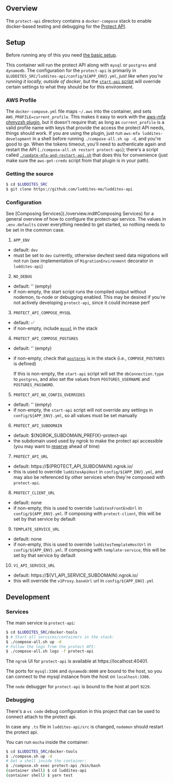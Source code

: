 ## Overview

The `protect-api` directory contains a `docker-compose` stack to enable docker-based testing and debugging for the [Protect API](https://github.com/luddites-me/luddites-api).

## Setup

Before running any of this you need [the basic setup](./overview.md#setup).

This container will run the protect API along with `mysql` or `postgres` and `dynamodb`. The configuration for the `protect-api` is primarily in `$LUDDITES_SRC/luddites-api/config/${APP_ENV}.yml`, *just like when you're running it locally, outside of docker*, but the [`start-api` script](../protect-api/build-context/start-api.sh) will override certain settings to what they should be for this environment.

### AWS Profile

The `docker-compose.yml` file maps `~/.aws` into the container, and sets `AWS_PROFILE=current_profile`.  This makes it easy to work with the [aws-mfa ohmyzsh plugin](https://github.com/joepjoosten/aws-cli-mfa-oh-my-zsh), but it doesn't require that; as long as `current_profile` is a valid profile name with keys that provide the access the protect API needs, things should work.  If you are using the plugin, just run `aws-mfa luddites-development` in a shell before running `./compose-all.sh up -d`, and you're good to go.  When the tokens timeout, you'll need to authenticate again and restart the API (`./compose-all.sh restart protect-api`); there's a script called [`./update-mfa-and-restart-api.sh`](../update-mfa-and-restart-api.sh) that does this for convenience (just make sure the `aws-get-creds` script from that plugin is in your path).

### Getting the source

```bash
$ cd $LUDDITES_SRC
$ git clone https://github.com/luddites-me/luddites-api
```

### Configuration

See [Composing Services](./overview.md#Composing Services) for a general overview of how to configure the protect-api service. The values in `.env.defaults` cover everything needed to get started, so nothing needs to be set in the common case.

 1. `APP_ENV`
  - default: `dev`
  - must be set to `dev` currently, otherwise dev/test seed data migrations will not run (see implementation of `MigrationEnvironment` decorator in `luddites-api`)
 2. `NO_DEBUG`
  - default: '' (empty)
  - if non-empty, the start script runs the compiled output without nodemon, ts-node or debugging enabled. This may be desired if you're not actively developing `protect-api`, since it could increase perf
 3. `PROTECT_API_COMPOSE_MYSQL`
  - default: ✅
  - if non-empty, include [`mysql`](../common/docker-compose.database.mysql.yml) in the stack
 4. `PROTECT_API_COMPOSE_POSTGRES`
  - default: '' (empty)
  - if non-empty, check that [`postgres`](../postgres) is in the stack (i.e., `COMPOSE_POSTGRES` is defined)

    If this is non-empty, the `start-api` script will set the `dbConnection.type` to `postgres`, and also set the values from `POSTGRES_USERNAME` and `POSTGRES_PASSWORD`.
 5. `PROTECT_API_NO_CONFIG_OVERRIDES`
  - default: '' (empty)
  - if non-empty, the `start-api` script will not override any settings in `config/${APP_ENV}.yml`, so all values must be set manually
 6. `PROTECT_API_SUBDOMAIN`
  - default: ${NGROK_SUBDOMAIN_PREFIX}-protect-api
  - the subdomain used used by ngrok to make the protect api accessible (you may want to [reserve](./overview.md#ngrok) ahead of time)
 7. `PROTECT_API_URL`
  - default: https://${PROTECT_API_SUBDOMAIN}.ngrok.io/
  - this is used to override `ludditesApiHost` in `config/${APP_ENV}.yml`, and may also be referenced by other services when they're composed with `protect-api`.
 8. `PROTECT_CLIENT_URL`
  - default: none
  - if non-empty, this is used to override `ludditesFrontEndUrl` in `config/${APP_ENV}.yml`. If composing with `protect-client`, this will be set by that service by default
 9. `TEMPLATE_SERVICE_URL`
  - default: none
  - if non-empty, this is used to override `ludditesTemplateHostUrl` in `config/${APP_ENV}.yml`. If composing with `template-service`, this will be set by that service by default
 10. `V1_API_SERVICE_URL`
  - default: https://${V1_API_SERVICE_SUBDOMAIN}.ngrok.io/
  - this will override the ``v1Proxy.baseUrl`` url in `config/${APP_ENV}.yml`

## Development

### Services

The main service is `protect-api`:

```bash
$ cd $LUDDITES_SRC/docker-tools
$ # Start all services/containers in the stack:
$ ./compose-all.sh up -d
# Follow the logs from the protect API:
$ ./compose-all.sh logs -f protect-api
```

The `ngrok` UI for `protect-api` is available at https://localhost:40401.

The ports for `mysql:3306` and `dynamodb:8000` are bound to the host, so you can connect to the mysql instance from the host on `localhost:3306`.

The `node` debugger for `protect-api` is bound to the host at port `9229`.

### Debugging

There's a `vs code` debug configuration in this project that can be used to connect attach to the protect api.

In case any `.ts` file in `luddites-api/src` is changed, `nodemon` should restart the protect api.

You can run `mocha` inside the container:

```bash
$ cd $LUDDITES_SRC/docker-tools
$ ./compose.sh up -d
# Get a shell inside the container:
$ ./compose.sh exec protect-api /bin/bash
(container shell) $ cd luddites-api
(container shell) $ yarn test
```
